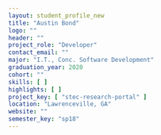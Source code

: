 ```yaml
---
layout: student_profile_new
title: "Austin Bond"
logo: ""
header: ""
project_role: "Developer"
contact_email: ""
major: "I.T., Conc. Software Development"
graduation_year: 2020
cohort: ""
skills: [ ]
highlights: [ ]
project_key: [ "stec-research-portal" ]
location: "Lawrenceville, GA"
website: ""
semester_key: "sp18"
---
```

